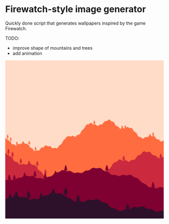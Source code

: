 # Firewatch-style image generator

Quickly done script that generates wallpapers inspired by the game Firewatch.

TODO:
- improve shape of mountains and trees
- add animation

![Preview of generated result](/preview.png?raw=true")
